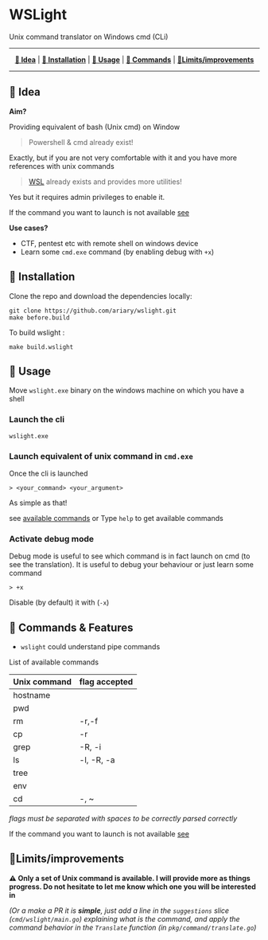 




# WSLight

Unix command translator on Windows cmd (CLi)

----

<p align="center">
<strong><a href="#-idea">🔦 Idea</a></strong>
|
<strong><a href="#-installation">💺 Installation</a></strong>
|
<strong><a href="#-usage">🚀 Usage</a></strong>
|
<strong><a href="#-commands--features">📝 Commands</a></strong>
|
<strong><a href="#limitsimprovements">💭Limits/improvements</a></strong>
</p>

----

	
## 🔦 Idea
**Aim?**

Providing equivalent of bash (Unix cmd) on Window

> Powershell & cmd already exist!

Exactly, but if you are not very comfortable with it and you have more references with unix commands

> [WSL](https://itsfoss.com/install-bash-on-windows/) already exists  and provides more utilities!

Yes but it requires  admin privileges to enable it. 

If the command you want to launch is not available [see](#limitsimprovements)

**Use cases?**

 - CTF, pentest etc with remote shell on windows device
 - Learn some `cmd.exe` command (by enabling debug with `+x`)


 ## 💺 Installation
 
Clone the repo and download the dependencies locally:
```
git clone https://github.com/ariary/wslight.git
make before.build
```

To build wslight :
```
make build.wslight
```

 ## 🚀 Usage 
 
Move `wslight.exe` binary on the windows machine on which you have a shell

### Launch the cli
```
wslight.exe
```


### Launch equivalent of unix command in `cmd.exe`
Once the cli is launched
```
> <your_command> <your_argument>
```
As simple as that! 

see [available commands](#-commands--features) or Type `help` to get available commands

### Activate debug mode

Debug mode is useful to see which command is in fact launch on cmd (to see the translation). It is useful to debug your behaviour or just learn some command
```
> +x
```

Disable (by default) it with (`-x`)

## 📝 Commands & Features

 - `wslight` could understand pipe commands

List of available commands


| Unix command  | flag accepted|
|:--|:--|
| hostname ||
| pwd||
| rm |-r,-f|
| cp|-r |
|grep| -R, -i|
|ls|-l, -R, -a|
|tree||
|env||
|cd| -, ~|

*flags must be separated with spaces to be correctly parsed correctly*

If the command you want to launch is not available [see](#limitsimprovements)

## 💭Limits/improvements

**⚠️ Only a set of Unix command is available. I will provide more as things progress. Do not hesitate to let me know which one you will be interested in**

*(Or a make a PR it is **simple**, just add a line in the `suggestions` slice (`cmd/wslight/main.go`) explaining what is the command, and  apply the command behavior in the `Translate` function (in `pkg/command/translate.go`)*


